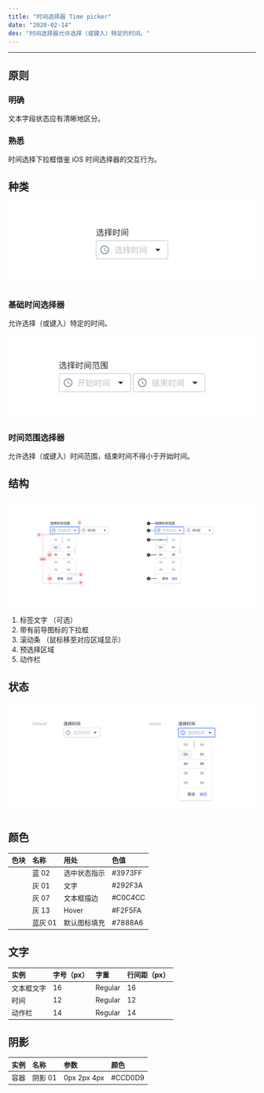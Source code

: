 ```yaml
---
title: "时间选择器 Time picker"
date: "2020-02-14"
des: "时间选择器允许选择（或键入）特定的时间。"
---
```


---

## 原则

### 明确

文本字段状态应有清晰地区分。

### 熟悉

时间选择下拉框借鉴 iOS 时间选择器的交互行为。

## 种类

![time-picker-1](./time-picker-1.jpg)

### 基础时间选择器

允许选择（或键入）特定的时间。

![time-picker-2](./time-picker-2.jpg)

### 时间范围选择器

允许选择（或键入）时间范围，结束时间不得小于开始时间。

## 结构

![time-picker-3](./time-picker-3.jpg)

1. 标签文字 （可选）
2. 带有前导图标的下拉框
3. 滚动条 （鼠标移至对应区域显示）
4. 预选择区域
5. 动作栏

## 状态

![time-picker-4](./time-picker-4.jpg)

## 颜色

| 色块                                                                | 名称    | 用处         | 色值    |
| :------------------------------------------------------------------ | :------ | :----------- | :------ |
| <span class="colorBlock" style="background-color: #3973FF;"></span> | 蓝 02   | 选中状态指示 | #3973FF |
| <span class="colorBlock" style="background-color: #292F3A;"></span> | 灰 01   | 文字         | #292F3A |
| <span class="colorBlock" style="background-color: #C0C4CC;"></span> | 灰 07   | 文本框描边   | #C0C4CC |
| <span class="colorBlock" style="background-color: #F2F5FA;"></span> | 灰 13   | Hover        | #F2F5FA |
| <span class="colorBlock" style="background-color: #7888A6;"></span> | 蓝灰 01 | 默认图标填充 | #7888A6 |

## 文字

| 实例       | 字号（px） | 字重    | 行间距（px） |
| :--------- | :--------- | :------ | :----------- |
| 文本框文字 | 16         | Regular | 16           |
| 时间       | 12         | Regular | 12           |
| 动作栏     | 14         | Regular | 14           |

## 阴影

| 实例 | 名称    | 参数        | 颜色    |
| :--- | :------ | :---------- | :------ |
| 容器 | 阴影 01 | 0px 2px 4px | #CCD0D9 |
